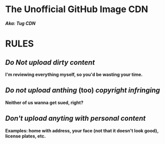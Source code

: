 # The Unofficial GitHub Image CDN
***Aka: Tug CDN***

# RULES

## *Do Not upload dirty content*
**I'm reviewing everything myself, so you'd be wasting your time.**

## *Do not upload anthing* (too) *copyright infringing*
 **Neither of us wanna get sued, right?**
## *Don't upload anyting with personal content*
**Examples: home with address, your face (not that it doesn't look good), license plates, etc.**
